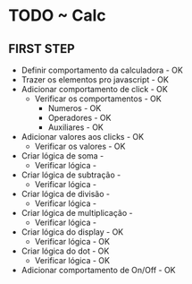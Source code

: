 # TODO ~ Calc

## FIRST STEP

- Definir comportamento da calculadora - OK
- Trazer os elementos pro javascript - OK
- Adicionar comportamento de click - OK
  - Verificar os comportamentos - OK
    - Numeros - OK
    - Operadores - OK
    - Auxiliares - OK
- Adicionar valores aos clicks - OK
  - Verificar os valores - OK
- Criar lógica de soma - 
  - Verificar lógica -
- Criar lógica de subtração -
  - Verificar lógica -
- Criar lógica de divisão -
  - Verificar lógica -
- Criar lógica de multiplicação -
  - Verificar lógica - 
- Criar lógica do display - OK
  - Verificar lógica - OK
- Criar lógica do dot - OK
  - Verificar lógica - OK
- Adicionar comportamento de On/Off - OK